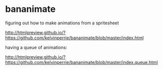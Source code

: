 # bananimate

figuring out how to make animations from a spritesheet

http://htmlpreview.github.io/?https://github.com/kelvinperrie/bananimate/blob/master/index.html

having a queue of animations:

http://htmlpreview.github.io/?https://github.com/kelvinperrie/bananimate/blob/master/index.queue.html

